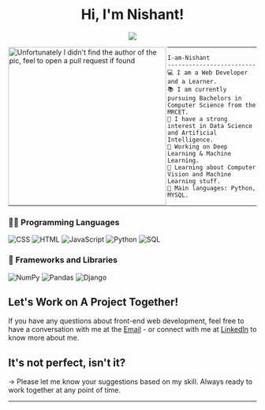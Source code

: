 <h1 align="center">
Hi, I'm Nishant!</h1>
<p align="center">
  <a href="https://github.com/DenverCoder1/readme-typing-svg"><img src="https://readme-typing-svg.herokuapp.com?lines=Computer+Science+Student;Web+Developer;Freelancer;DS%20|%20AI%20|%20ML%20Enthusiast;Always%20eager%20to%20learn%20new%20things&center=true&width=380&height=45"></a>
</p>

<img align="left" src="https://i.pinimg.com/originals/2a/94/68/2a94684a1d9c27846f5a1eee7d67573e.jpg" alt="Unfortunately I didn't find the author of the pic, feel to open a pull request if found" width="320" />
<hr>

```
I-am-Nishant
-------------------------
💻 I am a Web Developer and a Learner.
📚 I am currently pursuing Bachelors in Computer Science from the MRCET.
📝 I have a strong interest in Data Science and Artificial Intelligence.
🔭 Working on Deep Learning & Machine Learning.
🌱 Learning about Computer Vision and Machine Learning stuff.
🌟 Main languages: Python, MYSQL.
```
<hr>

### 👨‍💻 Programming Languages

<p>
    <img alt="CSS" src="https://img.shields.io/badge/CSS%20-%231572B6.svg?logo=css3&logoColor=white"></a>
    <img alt="HTML" src="https://img.shields.io/badge/HTML%20-%23E34F26.svg?logo=html5&logoColor=white"></a>
    <img alt="JavaScript" src="https://img.shields.io/badge/JavaScript%20-%23F7DF1E.svg?logo=javascript&logoColor=black"></a>
    <img alt="Python" src="https://img.shields.io/badge/Python%20-%2314354C.svg?logo=python&logoColor=white"></a>
    <img alt="SQL" src="https://img.shields.io/badge/SQL%20-%23025E8C.svg?logo=amazon-dynamodb&logoColor=white"></a>

### 🧰 Frameworks and Libraries

<p>
    <img alt="NumPy" src="https://img.shields.io/badge/Numpy%20-%23013243.svg?logo=numpy&logoColor=white"></a>
    <img alt="Pandas" src="https://img.shields.io/badge/Pandas%20-%23150458.svg?logo=pandas&logoColor=white"></a>
    <img alt="Django" src="https://img.shields.io/badge/Django-092E20?style=for-the-badge&logo=django&logoColor=white"></a>

</p>

## Let's Work on A Project Together!

If you have any questions about front-end web development, feel free to have a conversation with me at the <a href="mailto:bansalnishant3516@gmail.com">Email</a> - or connect with me at <a href="https://www.linkedin.com/in/nishant-bansal-625607203/">LinkedIn</a> to know more about me.

## It's not perfect, isn't it?
-> Please let me know your suggestions based on my skill.
   Always ready to work together at any point of time.

------
